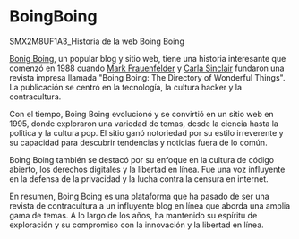 # BoingBoing
SMX2M8UF1A3_Historia de la web Boing Boing

[Bonig Boing](https://boingboing.net/ "Bonig Boing"), un popular blog y sitio web, tiene una historia interesante que comenzó en 1988 cuando [Mark Frauenfelder](https://en.wikipedia.org/wiki/Mark_Frauenfelder "Mark Frauenfelder") y [Carla Sinclair](https://en.wikipedia.org/wiki/Carla_Sinclair/ "Carla Sinclair") fundaron una revista impresa llamada "Boing Boing: The Directory of Wonderful Things". La publicación se centró en la tecnología, la cultura hacker y la contracultura.

Con el tiempo, Boing Boing evolucionó y se convirtió en un sitio web en 1995, donde exploraron una variedad de temas, desde la ciencia hasta la política y la cultura pop. El sitio ganó notoriedad por su estilo irreverente y su capacidad para descubrir tendencias y noticias fuera de lo común.

Boing Boing también se destacó por su enfoque en la cultura de código abierto, los derechos digitales y la libertad en línea. Fue una voz influyente en la defensa de la privacidad y la lucha contra la censura en internet.

En resumen, Boing Boing es una plataforma que ha pasado de ser una revista de contracultura a un influyente blog en línea que aborda una amplia gama de temas. A lo largo de los años, ha mantenido su espíritu de exploración y su compromiso con la innovación y la libertad en línea.